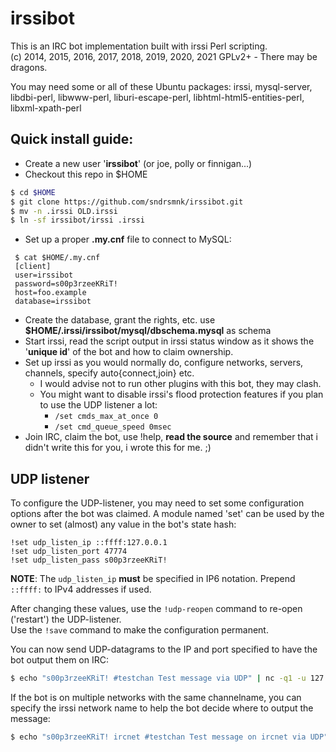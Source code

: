 irssibot
====
This is an IRC bot implementation built with irssi Perl scripting.<br/>
(c) 2014, 2015, 2016, 2017, 2018, 2019, 2020, 2021 GPLv2+ - There may be dragons.

You may need some or all of these Ubuntu packages: irssi, mysql-server, libdbi-perl, libwww-perl, liburi-escape-perl, libhtml-html5-entities-perl, libxml-xpath-perl

Quick install guide:
----
 * Create a new user '**irssibot**' (or joe, polly or finnigan...)
 * Checkout this repo in $HOME
```sh
$ cd $HOME
$ git clone https://github.com/sndrsmnk/irssibot.git
$ mv -n .irssi OLD.irssi
$ ln -sf irssibot/irssi .irssi
```
 * Set up a proper **.my.cnf** file to connect to MySQL:
```mysql
 $ cat $HOME/.my.cnf
 [client]
 user=irssibot
 password=s00p3rzeeKRiT!
 host=foo.example
 database=irssibot
```
 * Create the database, grant the rights, etc.
 use **$HOME/.irssi/irssibot/mysql/dbschema.mysql** as schema
 * Start irssi, read the script output in irssi status window as it shows the '**unique id**' of the bot and how to claim ownership.
 * Set up irssi as you would normally do, configure networks, servers, channels, specify auto{connect,join} etc.
   * I would advise not to run other plugins with this bot, they may clash.
   * You might want to disable irssi's flood protection features if you plan to use the UDP listener a lot:
     * ```/set cmds_max_at_once 0```
     * ```/set cmd_queue_speed 0msec```
 * Join IRC, claim the bot, use !help, **read the source** and remember that i didn't write this for you, i wrote this for me. ;)

UDP listener
----
To configure the UDP-listener, you may need to set some configuration options after the bot was claimed. A module named 'set' can be used by the owner to set (almost) any value in the bot's state hash:

```text
!set udp_listen_ip ::ffff:127.0.0.1
!set udp_listen_port 47774
!set udp_listen_pass s00p3rzeeKRiT!
```

**NOTE**: The ```udp_listen_ip``` **must** be specified in IP6 notation. Prepend ```::ffff:``` to IPv4 addresses if used.

After changing these values, use the ```!udp-reopen``` command to re-open ('restart') the UDP-listener.<br/>
Use the ```!save``` command to make the configuration permanent.

You can now send UDP-datagrams to the IP and port specified to have the bot output them on IRC:
```sh
$ echo "s00p3rzeeKRiT! #testchan Test message via UDP" | nc -q1 -u 127.0.0.1 47774
```
If the bot is on multiple networks with the same channelname, you can specify the irssi network name to help the bot decide where to output the message:
```sh
$ echo "s00p3rzeeKRiT! ircnet #testchan Test message on ircnet via UDP" | nc -q1 -u 127.0.0.1 47774
```
